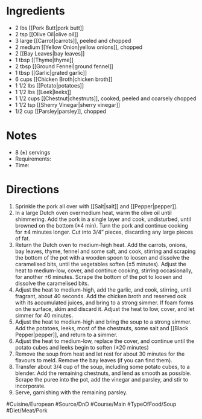 # Ingredients
- 2 lbs [[Pork Butt|pork butt]]
- 2 tsp [[Olive Oil|olive oil]]
- 3 large [[Carrot|carrots]], peeled and chopped
- 2 medium [[Yellow Onion|yellow onions]], chopped
- 2 [[Bay Leaves|bay leaves]]
- 1 tbsp [[Thyme|thyme]]
- 2 tbsp [[Ground Fennel|ground fennel]]
- 1 tbsp [[Garlic|grated garlic]]
- 6 cups [[Chicken Broth|chicken broth]]
- 1 1/2 lbs [[Potato|potatoes]]
- 1 1/2 lbs [[Leek|leeks]]
- 1 1/2 cups [[Chestnut|chestnuts]], cooked, peeled and coarsely chopped
- 1 1/2 tsp [[Sherry Vinegar|sherry vinegar]]
- 1/2 cup [[Parsley|parsley]], chopped
# Notes
- 8 (±) servings
- Requirements:
- Time: 
# Directions
1. Sprinkle the pork all over with [[Salt|salt]] and [[Pepper|pepper]]. 
2. In a large Dutch oven overmedium heat, warm the olive oil until shimmering. Add the pork in a single layer and cook, undisturbed, until browned on the bottom (±4 min). Turn the pork and continue cooking for ±4 minutes longer. Cut into 3/4” pieces, discarding any large pieces of fat.
3. Return the Dutch oven to medium-high heat. Add the carrots, onions, bay leaves, thyme, fennel and some salt, and cook, stirring and scraping the bottom of the pot with a wooden spoon to loosen and dissolve the caramelised bits, until the vegetables soften (±5 minutes). Adjust the heat to medium-low, cover, and continue cooking, stirring occasionally, for another ±6 minutes. Scrape the bottom of the pot to loosen and dissolve the caramelised bits.
4. Adjust the heat to medium-high, add the garlic, and cook, stirring, until fragrant, about 40 seconds. Add the chicken broth and reserved ook with its accumulated juices, and bring to a strong simmer. If foam forms on the surface, skim and discard it. Adjust the heat to low, cover, and let simmer for 40 minutes. 
5. Adjust the heat to medium-high and bring the soup to a strong simmer. Add the potatoes, leeks, most of the chestnuts, some salt and [[Black Pepper|pepper]], and return to a simmer.
6. Adjust the heat to medium-low, replace the cover, and continue until the potato cubes and leeks begin to soften (±20 minutes)
7. Remove the soup from heat and let rest for about 30 minutes for the flavours to meld. Remove the bay leaves (if you can find them).
8. Transfer about 3/4 cup of the soup, including some potato cubes, to a blender. Add the remaining chestnuts, and  lend as smooth as possible. Scrape the puree into the pot, add the vinegar and parsley, and stir to incorporate. 
9. Serve, garnishing with the remaining parsley. 

#Cuisine/European #Source/DnD #Course/Main #TypeOfFood/Soup #Diet/Meat/Pork  